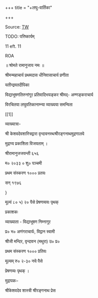 +++
title = "+लघु-वार्तिका"

+++

Source: [TW](https://archive.org/details/yatindramatadeepikalaghuvartika_202003_666_L/page/n19/mode/2up)


TODO: परिष्कार्यम्


11 eft. 11 

ROA 

॥ श्रोमते रामानुजाय नमः ॥ 

श्रीमन्महाचार्य प्रथमदास धीनिवासाचार्य प्रणीता 

यतीन्द्रमतदीपिका 

विद्याभूषणतिरुनांगूर प्रतिवादिभयङ्कर श्रीमद्- अण्णङ्कराचार्य 

विरचितया लघुवतिकानाम्न्या व्याख्यया समन्विता 

[[1]]

व्याख्यात्रा- 

श्री केशवदेवशास्त्रिद्वारा वृन्दावनस्थश्रीरङ्गनाथमुद्रणालये 

मुद्राप्य प्रकाशिता विजयताम् । 

श्रीरामानुजजयन्ती ६५६ 

म० २०३३ ० शु० पञ्चमी 

प्रथम संस्करण १००० प्रतयः 

सन् १९७६ 

} 

मूल्यं ८० ५) २० पैसे प्रेषणव्ययः पृथक् 

प्रकाशकः 

व्याख्याता - विद्याभूषण निम्नागूर 

प्र० भ० अणंगराचार्यः, विद्वान स्वामी 

श्रीजी मन्दिर, वृन्दावन (मथुरा) उ० प्र० 

प्रथम संस्करण १००० प्रतियः 

मूल्यम् रु० २-३० नये पैसे 

प्रेषणव्यः पृथक् । 

मुद्रापकः- 

श्रीकेशवदेव शास्त्री श्रीरङ्गनाथ प्रेस 

